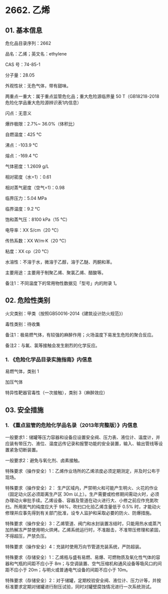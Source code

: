 # 2662. 乙烯

## 01. 基本信息

危化品目录序列：2662

品名：乙烯；英文名：ethylene

CAS 号：74-85-1

分子量：28.05

外观性状：无色气体，带有甜味。

两重点一重大：属于重点监管危化品；重大危险源临界量 50 T（GB18218-2018危险化学品重大危险源辨识表1内信息）

闪点：无意义

爆炸极限：2.7%~ 36.0%（体积比）

自燃温度：425 ℃

沸点：-103.9 ℃

熔点：-169.4 ℃

气体密度：1.2609 g/L

相对密度（水=1）：0.61

相对蒸气密度（空气=1)：0.98

临界压力：5.04 MPa

临界温度：9.2 ℃

饱和蒸气压：8100 kPa（15 ℃）

电导率：XX S/cm（20 ℃）

传热系数：XX W/m·K（20 ℃）

粘度：XX cp（20 ℃）

水溶性：不溶于水，微溶于乙醇，溶于乙醚、丙酮和苯。

主要用途：主要用于制聚乙烯、聚氯乙烯、醋酸等。

备注1：不同温度下的常用物性数据见「型号」内的附录 1。

## 02. 危险性类别

火灾类别：甲类（按照GB50016-2014《建筑设计防火规范》）

毒性类别：待收集

备注1：极易燃气体，有较强的麻醉作用；火场温度下易发生危险的聚合反应。

备注2：与氟、氯等接触会发生剧烈的化学反应。

### 1. 《危险化学品目录实施指南》内信息

易燃气体，类别 1 

加压气体

特异性靶器官毒性（一次接触），类别 3（麻醉效应）

## 03. 安全措施

### 1. 《重点监管的危险化学品名录（2013年完整版）》内信息

一般要求1：储罐等压力容器和设备应设置安全阀、压力表、液位计、温度计，并应装有带压力、液位、温度远传记录和报警功能的安全装置，输入、输出管线等设置紧急切断装置。

一般要求2：避免与氧化剂、卤素接触。

特殊要求（操作安全）1：乙烯作业场所的乙烯浓度必须定期测定，并及时公布于现场。

特殊要求（操作安全）2： 生产区域内，严禁明火和可能产生明火、火花的作业（固定动火区必须距离生产区 30m 以上）。生产需要或检修期间需动火时，必须办理动火审批手续。乙烯设备、容器及管道在动火进行大、小修之前应作充氮吹扫。所用氮气的纯度应大于 98%，吹扫口化验乙烯含量低于 0.5% 时，才能动火修理并应事先得到有关部门批准，设专人监护和采取必要的防火、防爆措施。

特殊要求（操作安全）3：乙烯管道、阀门和水封装置冻结时，只能用热水或蒸汽加热解冻严禁使用明火烘烤。乙烯系统运行时，不准敲击，不准带压修理和紧固，不得超压，严禁负压。

特殊要求（操作安全）4：充装时使用万向节管道充装系统，严防超装。

特殊要求（存储安全）1：乙烯瓶与盛有易燃、易爆、可燃物质及氧化性气体的容器和气瓶的间距不应小于 8m；与空调装置、空气压缩机和通风设备等吸风口的间距不应小于 20m；与明火或普通电气设备的间距不应小于 10m。

特殊要求（存储安全）2：对于储罐，定期校验安全阀、液位计、压力计等，并按标准要求定期对储罐进行耐压试验，同时对罐壁腐蚀情况进行一次系统测试。